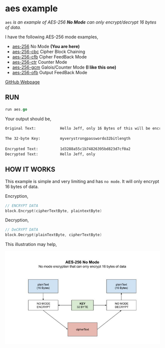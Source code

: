 # aes example

`aes` _is an example of
AES-256 **No Mode**
can only encrypt/decrypt 16 bytes of data._

I have the following AES-256 mode examples,

* [aes-256](https://github.com/JeffDeCola/my-go-examples/tree/master/cryptography/symmetric-cryptography/aes-256)
  No Mode **(You are here)**
* [aes-256-cbc](https://github.com/JeffDeCola/my-go-examples/tree/master/cryptography/symmetric-cryptography/aes-256-cbc)
  Cipher Block Chaining
* [aes-256-cfb](https://github.com/JeffDeCola/my-go-examples/tree/master/cryptography/symmetric-cryptography/aes-256-cfb)
  Cipher FeedBack Mode
* [aes-256-ctr](https://github.com/JeffDeCola/my-go-examples/tree/master/cryptography/symmetric-cryptography/aes-256-ctr)
  Counter Mode
* [aes-256-gcm](https://github.com/JeffDeCola/my-go-examples/tree/master/cryptography/symmetric-cryptography/aes-256-gcm)
  Galois/Counter Mode **(I like this one)**
* [aes-256-ofb](https://github.com/JeffDeCola/my-go-examples/tree/master/cryptography/symmetric-cryptography/aes-256-ofb)
  Output FeedBack Mode

[GitHub Webpage](https://jeffdecola.github.io/my-go-examples/)

## RUN

```go
run aes.go
```

Your output should be,

```txt
Original Text:           Hello Jeff, only 16 Bytes of this will be encrypted.

The 32-byte Key:         myverystrongpasswordo32bitlength

Encrypted Text:          1d3288a55c1b74826395bd823d7cf0a2
Decrypted Text:          Hello Jeff, only
```

## HOW IT WORKS

This example is simple and very limiting and has `no mode`.
It will only encrypt 16 bytes of data.

Encryption,

```go
// ENCRYPT DATA
block.Encrypt(cipherTextByte, plaintextByte)
```

Decryption,

```go
// DeCRYPT DATA
block.Decrypt(plainTextByte, cipherTextByte)
```

This illustration may help,

![IMAGE - aes - IMAGE](../../../docs/pics/aes.jpg)
